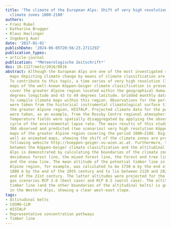 ```yaml
---
title: 'The climate of the European Alps: Shift of very high resolution Köppen-Geiger
  climate zones 1800-2100'
authors:
- Franz Rubel
- Katharina Brugger
- Klaus Haslinger
- Ingeborg Auer
date: '2017-01-01'
publishDate: '2024-06-05T20:56:23.271129Z'
publication_types:
- article-journal
publication: '*Meteorologische Zeitschrift*'
doi: 10.1127/metz/2016/0816
abstract: Although the European Alps are one of the most investigated regions worldwide,
  maps depicting climate change by means of climate classification are still not-existent.
  To contribute to this topic, a time series of very high resolution (30 arc-seconds)
  maps of the well-known Köppen-Geiger climate classification is presented. The maps
  cover the greater Alpine region located within the geographical domain of 4 to 19
  degrees longitude and 43 to 49 degrees latitude. Gridded monthly data were selected
  to compile climate maps within this region. Observations for the period 1800–2010
  were taken from the historical instrumental climatological surface time series of
  the greater Alpine region, HISTALP. Projected climate data for the period 2011–2100
  were taken, as an example, from the Rossby Centre regional atmospheric model RCA4.
  Temperature fields were spatially disaggregated by applying the observed seasonal
  cycle of the environmental lapse rate. The main results of this study are, therefore,
  366 observed and predicted (two scenarios) very high resolution Köppen-Geiger climate
  maps of the greater Alpine region covering the period 1800–2100. Digital data, as
  well as animated maps, showing the shift of the climate zones are provided on the
  following website http://koeppen-geiger.vu-wien.ac.at. Furthermore, the relationship
  between the Köppen-Geiger climate classification and the altitudinal belts of the
  Alps is demonstrated by calculating the boundaries of the climate zones, i.e. the
  deciduous forest line, the mixed forest line, the forest and tree line (timber line)
  and the snow line. The mean altitude of the potential timber line in the greater
  Alpine region, for example, was calculated to be 1730 m by the end of the 19th century,
  1880 m by the end of the 20th century and to lie between 2120 and 2820 m by the
  end of the 21st century. The latter altitudes were projected for the greenhouse
  gas scenarios RCP 2.6 (best case) and RCP 8.5 (worst case). The altitude of the
  timber line (and the other boundaries of the altitudinal belts) is generally higher
  in the Western Alps, showing a clear west-east slope.
tags:
- Altitudinal belts
- COSMO-CLM
- HISTALP
- Representative concentration pathways
- Timber line
---
```

